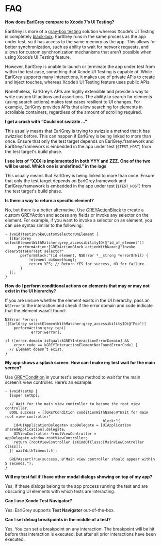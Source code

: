 # FAQ

**How does EarlGrey compare to Xcode 7’s UI Testing?**

EarlGrey is more of a [gray-box testing](https://en.wikipedia.org/wiki/Gray_box_testing) solution
whereas Xcode’s UI Testing is completely [black-box](https://en.wikipedia.org/wiki/Black-box_testing).
EarlGrey runs in the same process as the app under test, so it has access to the same memory as the
app. This allows for better synchronization, such as ability to wait for network requests, and
allows for custom synchronization mechanisms that aren’t possible when using Xcode’s UI Testing feature.

However, EarlGrey is unable to launch or terminate the app under test from within the test case,
something that Xcode UI Testing is capable of. While EarlGrey supports many interactions, it makes
use of private APIs to create and inject touches, whereas Xcode’s UI Testing feature uses public
APIs.

Nonetheless, EarlGrey’s APIs are highly extensible and provide a way to write custom UI actions and
assertions. The ability to search for elements (using search actions) makes test cases resilient to
UI changes. For example, EarlGrey provides APIs that allow searching for elements in scrollable
containers, regardless of the amount of scrolling required.

**I get a crash with “Could not swizzle …”**

This usually means that EarlGrey is trying to swizzle a method that it has swizzled before. This
can happen if EarlGrey is being linked to more than once. Ensure that only the test target
depends on EarlGrey.framework and EarlGrey.framework is embedded in the app under test (`$TEST_HOST`) from the
test target's build phase.

**I see lots of “XXX is implemented in both YYY and ZZZ. One of the two will be used. Which one is
undefined.” in the logs**

This usually means that EarlGrey is being linked to more than once. Ensure that only the test target
depends on EarlGrey.framework and EarlGrey.framework is embedded in the app under test (`$TEST_HOST`) from the
test target's build phase.

**Is there a way to return a specific element?**

No, but there is a better alternative. Use [GREYActionBlock](../EarlGrey/Action/GREYActionBlock.h)
to create a custom GREYAction and access any fields or invoke any selector on the element. For
example, if you want to invoke a selector on an element, you can use syntax similar to the
following:


```objc
- (void)testInvokeCustomSelectorOnElement {
  [[EarlGrey selectElementWithMatcher:grey_accessibilityID(@"id_of_element")]
      performAction:[GREYActionBlock actionWithName:@"Invoke clearStateForTest selector"
       performBlock:^(id element, NSError *__strong *errorOrNil) {
           [element doSomething];
           return YES; // Return YES for success, NO for failure.
       }
  ]];
}
```

**How do I perform conditional actions on elements that may or may not exist in the UI hierarchy?**

If you are unsure whether the element exists in the UI hierarchy, pass an `NSError` to the
interaction and check if the error domain and code indicate that the element wasn’t found:

```objc
NSError *error;
[[EarlGrey selectElementWithMatcher:grey_accessibilityID(@"Foo")]
    performAction:grey_tap() 
            error:&error];
            
if ([error.domain isEqual:kGREYInteractionErrorDomain] &&
    error.code == kGREYInteractionElementNotFoundErrorCode) {
  // Element doesn’t exist.
}
```

**My app shows a splash screen. How can I make my test wait for the main screen?**

Use [GREYCondition](../EarlGrey/Synchronization/GREYCondition.h) in your test's setup method to
wait for the main screen’s view controller. Here’s an example:


```objc
- (void)setUp {
  [super setUp];

  // Wait for the main view controller to become the root view controller.
  BOOL success = [[GREYCondition conditionWithName:@"Wait for main root view controller" 
                                             block:^{
    id<UIApplicationDelegate> appDelegate = [UIApplication sharedApplication].delegate;
    UIViewController *rootViewController = appDelegate.window.rootViewController;
    return [rootViewController isKindOfClass:[MainViewController class]];
  }] waitWithTimeout:5];

  GREYAssertTrue(success, @"Main view controller should appear within 5 seconds.");
}
```

**Will my test fail if I have other modal dialogs showing on top of my app?**

Yes, if these dialogs belong to the app process running the test and are obscuring UI elements with
which tests are interacting.

**Can I use Xcode Test Navigator?**

Yes. EarlGrey supports **Test Navigator** out-of-the-box.

**Can I set debug breakpoints in the middle of a test?**

Yes. You can set a breakpoint on any interaction. The breakpoint will be hit before that
interaction is executed, but after all prior interactions have been executed.
